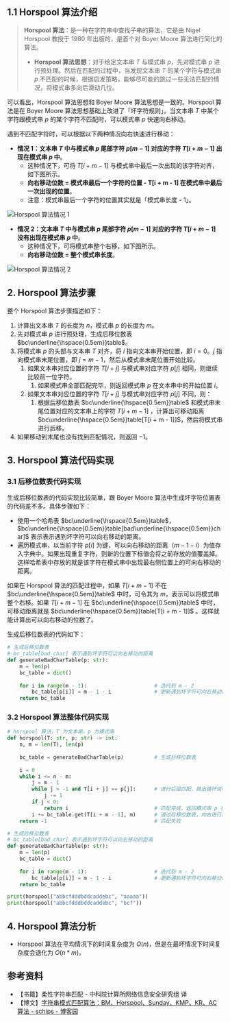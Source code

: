 ## 1.1 Horspool 算法介绍

> **Horspool 算法**：是一种在字符串中查找子串的算法，它是由 Nigel Horspool 教授于 1980 年出版的，是首个对 Boyer Moore 算法进行简化的算法。
>
> - **Horspool 算法思想**：对于给定文本串 $T$ 与模式串 $p$，先对模式串 $p$ 进行预处理。然后在匹配的过程中，当发现文本串 $T$ 的某个字符与模式串 $p$ 不匹配的时候，根据启发策略，能够尽可能的跳过一些无法匹配的情况，将模式串多向后滑动几位。

可以看出，Horspool 算法思想和 Boyer Moore 算法思想是一致的。Horspool 算法是在 Boyer Moore 算法思想基础上改进了「坏字符规则」。当文本串 $T$ 中某个字符跟模式串 $p$ 的某个字符不匹配时，可以模式串 $p$ 快速向右移动。

遇到不匹配字符时，可以根据以下两种情况向右快速进行移动：

- **情况 1：文本串 $T$ 中与模式串 $p$ 尾部字符 $p[m - 1]$ 对应的字符 $T[i + m - 1]$ 出现在模式串 $p$ 中**。
  - 这种情况下，可将 $T[i + m - 1]$ 与模式串中最后一次出现的该字符对齐，如下图所示。
  - **向右移动位数 =  模式串最后一个字符的位置 - T[i + m - 1] 在模式串中最后一次出现的位置**。
  - 注意：模式串最后一个字符的位置其实就是「模式串长度 - 1」。

![Horspool 算法情况 1](https://qcdn.itcharge.cn/images/20240511165106.png)

- **情况 2：文本串 $T$ 中与模式串 $p$ 尾部字符 $p[m - 1]$ 对应的字符 $T[i + m - 1]$ 没有出现在模式串 $p$ 中**。
  - 这种情况下，可将模式串整个右移，如下图所示。
  - **向右移动位数 = 整个模式串长度**。

![Horspool 算法情况 2](https://qcdn.itcharge.cn/images/20240511165122.png)

## 2. Horspool 算法步骤

整个 Horspool 算法步骤描述如下：

1. 计算出文本串 $T$ 的长度为 $n$，模式串 $p$ 的长度为 $m$。
2. 先对模式串 $p$ 进行预处理，生成后移位数表 $bc\underline{\hspace{0.5em}}table$。
3. 将模式串 $p$ 的头部与文本串 $T$ 对齐，将 $i$ 指向文本串开始位置，即 $i = 0$。$j$ 指向模式串末尾位置，即 $j = m - 1$，然后从模式串末尾位置开始比较。
   1. 如果文本串对应位置的字符 $T[i + j]$ 与模式串对应字符 $p[j]$ 相同，则继续比较前一位字符。
      1. 如果模式串全部匹配完毕，则返回模式串 $p$ 在文本串中的开始位置 $i$。
   2. 如果文本串对应位置的字符 $T[i + j]$ 与模式串对应字符 $p[j]$ 不同，则：
      1. 根据后移位数表 $bc\underline{\hspace{0.5em}}table$ 和模式串末尾位置对应的文本串上的字符 $T[i + m - 1]$ ，计算出可移动距离 $bc\underline{\hspace{0.5em}}table[T[i + m - 1]]$，然后将模式串进行后移。
4. 如果移动到末尾也没有找到匹配情况，则返回 $-1$。

## 3. Horspool 算法代码实现

### 3.1 后移位数表代码实现

生成后移位数表的代码实现比较简单，跟 Boyer Moore 算法中生成坏字符位置表的代码差不多。具体步骤如下：

- 使用一个哈希表 $bc\underline{\hspace{0.5em}}table$， $bc\underline{\hspace{0.5em}}table[bad\underline{\hspace{0.5em}}char]$ 表示表示遇到坏字符可以向右移动的距离。
- 遍历模式串，以当前字符 $p[i]$ 为键，可以向右移动的距离（$m - 1 - i$）为值存入字典中。如果出现重复字符，则新的位置下标值会将之前存放的值覆盖掉。这样哈希表中存放的就是该字符在模式串中出现最右侧位置上的可向右移动的距离。

如果在 Horspool 算法的匹配过程中，如果 $T[i + m - 1]$ 不在 $bc\underline{\hspace{0.5em}}table$ 中时，可令其为 $m$，表示可以将模式串整个右移。如果 $T[i + m - 1]$ 在 $bc\underline{\hspace{0.5em}}table$ 中时，可移动距离就是 $bc\underline{\hspace{0.5em}}table[T[i + m - 1]]$ 。这样就能计算出可以向右移动的位数了。

生成后移位数表的代码如下：

```python
# 生成后移位数表
# bc_table[bad_char] 表示遇到坏字符可以向右移动的距离
def generateBadCharTable(p: str):
    m = len(p)
    bc_table = dict()
    
    for i in range(m - 1):                      # 迭代到 m - 2
        bc_table[p[i]] = m - 1 - i              # 更新遇到坏字符可向右移动的距离
    return bc_table
```

### 3.2 Horspool 算法整体代码实现

```python
# horspool 算法，T 为文本串，p 为模式串
def horspool(T: str, p: str) -> int:
    n, m = len(T), len(p)
    
    bc_table = generateBadCharTable(p)          # 生成后移位数表
    
    i = 0
    while i <= n - m:
        j = m - 1
        while j > -1 and T[i + j] == p[j]:      # 进行后缀匹配，跳出循环说明出现坏字符
            j -= 1
        if j < 0:
            return i                            # 匹配完成，返回模式串 p 在文本串 T 中的位置
        i += bc_table.get(T[i + m - 1], m)      # 通过后移位数表，向右进行进行快速移动
    return -1                                   # 匹配失败

# 生成后移位数表
# bc_table[bad_char] 表示遇到坏字符可以向右移动的距离
def generateBadCharTable(p: str):
    m = len(p)
    bc_table = dict()
    
    for i in range(m - 1):                      # 迭代到 m - 2
        bc_table[p[i]] = m - 1 - i              # 更新遇到坏字符可向右移动的距离
    return bc_table

print(horspool("abbcfdddbddcaddebc", "aaaaa"))
print(horspool("abbcfdddbddcaddebc", "bcf"))
```

## 4. Horspool 算法分析

- Horspool 算法在平均情况下的时间复杂度为 $O(n)$，但是在最坏情况下时间复杂度会退化为 $O(n * m)$。

## 参考资料

- 【书籍】柔性字符串匹配 - 中科院计算所网络信息安全研究组 译
- 【博文】[字符串模式匹配算法：BM、Horspool、Sunday、KMP、KR、AC算法 - schips - 博客园](https://www.cnblogs.com/schips/p/11098041.html)

